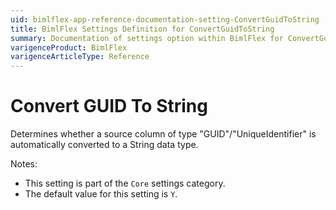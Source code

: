 ```yaml
---
uid: bimlflex-app-reference-documentation-setting-ConvertGuidToString
title: BimlFlex Settings Definition for ConvertGuidToString
summary: Documentation of settings option within BimlFlex for ConvertGuidToString
varigenceProduct: BimlFlex
varigenceArticleType: Reference
---
```


# Convert GUID To String

Determines whether a source column of type "GUID"/"UniqueIdentifier" is automatically converted to a String data type.

Notes:

* This setting is part of the `Core` settings category.
* The default value for this setting is `Y`.
